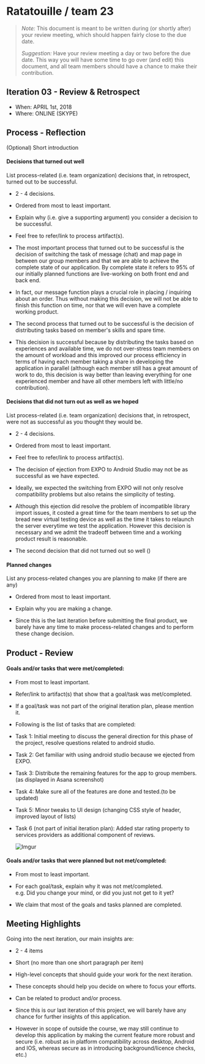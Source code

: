 # Ratatouille / team 23

 > _Note:_ This document is meant to be written during (or shortly after) your review meeting, which should happen fairly close to the due date.      
 >      
 > _Suggestion:_ Have your review meeting a day or two before the due date. This way you will have some time to go over (and edit) this document, and all team members should have a chance to make their contribution.


## Iteration 03 - Review & Retrospect

 * When: APRIL 1st, 2018
 * Where: ONLINE (SKYPE)

## Process - Reflection

(Optional) Short introduction

#### Decisions that turned out well

List process-related (i.e. team organization) decisions that, in retrospect, turned out to be successful.


 * 2 - 4 decisions.
 * Ordered from most to least important.
 * Explain why (i.e. give a supporting argument) you consider a decision to be successful.
 * Feel free to refer/link to process artifact(s).

 
* The most important process that turned out to be successful is the decision of switching the task of message (chat) and map page in between our group members and that we are able to achieve the complete state of our application. By complete state it refers to 95% of our initially planned functions are live-working on both front end and back end. 
* In fact, our message function plays a crucial role in placing / inquiring about an order. Thus without making this decision, we will not be able to finish this function on time, nor that we will even have a complete working product.
* The second process that turned out to be successful is the decision of distributing tasks based on member's skills and spare time.
* This decision is successful because by distributing the tasks based on experiences and available time, we do not over-stress team members on the amount of workload and this improved our process efficiency in terms of having each member taking a share in developing the application in parallel (although each member still has a great amount of work to do, this decision is way better than leaving everything for one experienced member and have all other members left with little/no contribution).


#### Decisions that did not turn out as well as we hoped

List process-related (i.e. team organization) decisions that, in retrospect, were not as successful as you thought they would be.

 * 2 - 4 decisions.
 * Ordered from most to least important.
 * Feel free to refer/link to process artifact(s).
 
 * The decision of ejection from EXPO to Android Studio may not be as successful as we have expected.
 * Ideally, we expected the switching from EXPO will not only resolve compatibility problems but also retains the simplicity of testing.
 * Although this ejection did resolve the problem of incompatible library import issues, it costed a great time for the team members to set up the bread new virtual testing device as well as the time it takes to relaunch the server everytime we test the application. However this decision is necessary and we admit the tradeoff between time and a working product result is reasonable.
 * The second decision that did not turned out so well ()



#### Planned changes

List any process-related changes you are planning to make (if there are any)

 * Ordered from most to least important.
 * Explain why you are making a change.
 
 * Since this is the last iteration before submitting the final product, we barely have any time to make process-related changes and to perform these change decision.


## Product - Review

#### Goals and/or tasks that were met/completed:

 * From most to least important.
 * Refer/link to artifact(s) that show that a goal/task was met/completed.
 * If a goal/task was not part of the original iteration plan, please mention it.
 
 * Following is the list of tasks that are completed:
 * Task 1: Initial meeting to discuss the general direction for this phase of the project, resolve questions related to android studio.
 * Task 2: Get familiar with using android studio because we ejected from EXPO.
 * Task 3: Distribute the remaining features for the app to group members.(as displayed in Asana screenshot)
 * Task 4: Make sure all of the features are done and tested.(to be updated)
 * Task 5: Minor tweaks to UI design (changing CSS style of header, improved layout of lists)
 * Task 6 (not part of initial iteration plan): Added star rating property to services providers as additional component of reviews.

   ![Imgur](https://i.imgur.com/Ply4XaK.png)

#### Goals and/or tasks that were planned but not met/completed:

 * From most to least important.
 * For each goal/task, explain why it was not met/completed.      
   e.g. Did you change your mind, or did you just not get to it yet?
 
 * We claim that most of the goals and tasks planned are completed.

## Meeting Highlights

Going into the next iteration, our main insights are:

 * 2 - 4 items
 * Short (no more than one short paragraph per item)
 * High-level concepts that should guide your work for the next iteration.
 * These concepts should help you decide on where to focus your efforts.
 * Can be related to product and/or process.
 
 * Since this is our last iteration of this project, we will barely have any chance for further insights of this application.
 * However in scope of outside the course, we may still continue to develop this application by making the current feature more robust and secure (i.e. robust as in platform compatibility across desktop, Android and IOS, whereas secure as in introducing background/licence checks, etc.)

